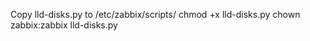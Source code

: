 Copy lld-disks.py to /etc/zabbix/scripts/
chmod +x lld-disks.py
chown zabbix:zabbix  lld-disks.py


